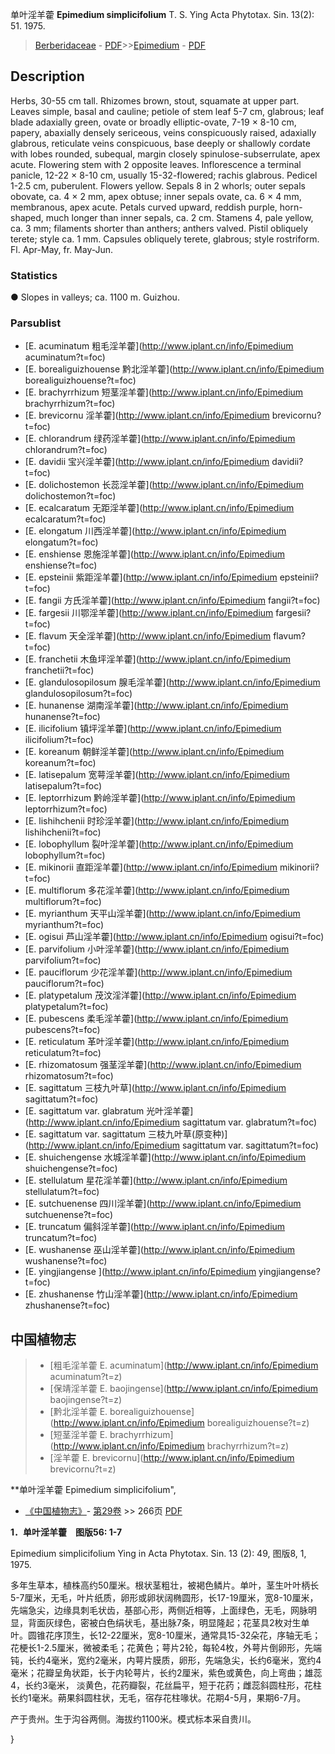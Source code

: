 单叶淫羊藿 **Epimedium simplicifolium** T. S. Ying Acta Phytotax. Sin. 13(2): 51. 1975.

> [Berberidaceae](http://www.iplant.cn/info/Berberidaceae?t=foc) - [PDF](http://www.iplant.cn/foc/pdf/Berberidaceae.pdf)>>[Epimedium](http://www.iplant.cn/info/Epimedium?t=foc) - [PDF](http://www.iplant.cn/foc/pdf/Epimedium.pdf)

## Description

Herbs, 30-55 cm tall. Rhizomes brown, stout, squamate at upper part. Leaves simple, basal and cauline; petiole of stem leaf 5-7 cm, glabrous; leaf blade adaxially green, ovate or broadly elliptic-ovate, 7-19 × 8-10 cm, papery, abaxially densely sericeous, veins conspicuously raised, adaxially glabrous, reticulate veins conspicuous, base deeply or shallowly cordate with lobes rounded, subequal, margin closely spinulose-subserrulate, apex acute. Flowering stem with 2 opposite leaves. Inflorescence a terminal panicle, 12-22 × 8-10 cm, usually 15-32-flowered; rachis glabrous. Pedicel 1-2.5 cm, puberulent. Flowers yellow. Sepals 8 in 2 whorls; outer sepals obovate, ca. 4 × 2 mm, apex obtuse; inner sepals ovate, ca. 6 × 4 mm, membranous, apex acute. Petals curved upward, reddish purple, horn-shaped, much longer than inner sepals, ca. 2 cm. Stamens 4, pale yellow, ca. 3 mm; filaments shorter than anthers; anthers valved. Pistil obliquely terete; style ca. 1 mm. Capsules obliquely terete, glabrous; style rostriform. Fl. Apr-May, fr. May-Jun.

### Statistics
● Slopes in valleys; ca. 1100 m. Guizhou.


### Parsublist

* [E.  acuminatum  粗毛淫羊藿](http://www.iplant.cn/info/Epimedium acuminatum?t=foc)
* [E.  borealiguizhouense  黔北淫羊藿](http://www.iplant.cn/info/Epimedium borealiguizhouense?t=foc)
* [E.  brachyrrhizum  短茎淫羊藿](http://www.iplant.cn/info/Epimedium brachyrrhizum?t=foc)
* [E.  brevicornu  淫羊藿](http://www.iplant.cn/info/Epimedium brevicornu?t=foc)
* [E.  chlorandrum  绿药淫羊藿](http://www.iplant.cn/info/Epimedium chlorandrum?t=foc)
* [E.  davidii  宝兴淫羊藿](http://www.iplant.cn/info/Epimedium davidii?t=foc)
* [E.  dolichostemon  长蕊淫羊藿](http://www.iplant.cn/info/Epimedium dolichostemon?t=foc)
* [E.  ecalcaratum  无距淫羊藿](http://www.iplant.cn/info/Epimedium ecalcaratum?t=foc)
* [E.  elongatum  川西淫羊藿](http://www.iplant.cn/info/Epimedium elongatum?t=foc)
* [E.  enshiense  恩施淫羊藿](http://www.iplant.cn/info/Epimedium enshiense?t=foc)
* [E.  epsteinii  紫距淫羊藿](http://www.iplant.cn/info/Epimedium epsteinii?t=foc)
* [E.  fangii  方氏淫羊藿](http://www.iplant.cn/info/Epimedium fangii?t=foc)
* [E.  fargesii  川鄂淫羊藿](http://www.iplant.cn/info/Epimedium fargesii?t=foc)
* [E.  flavum  天全淫羊藿](http://www.iplant.cn/info/Epimedium flavum?t=foc)
* [E.  franchetii  木鱼坪淫羊藿](http://www.iplant.cn/info/Epimedium franchetii?t=foc)
* [E.  glandulosopilosum  腺毛淫羊藿](http://www.iplant.cn/info/Epimedium glandulosopilosum?t=foc)
* [E.  hunanense  湖南淫羊藿](http://www.iplant.cn/info/Epimedium hunanense?t=foc)
* [E.  ilicifolium  镇坪淫羊藿](http://www.iplant.cn/info/Epimedium ilicifolium?t=foc)
* [E.  koreanum  朝鲜淫羊藿](http://www.iplant.cn/info/Epimedium koreanum?t=foc)
* [E.  latisepalum  宽萼淫羊藿](http://www.iplant.cn/info/Epimedium latisepalum?t=foc)
* [E.  leptorrhizum  黔岭淫羊藿](http://www.iplant.cn/info/Epimedium leptorrhizum?t=foc)
* [E.  lishihchenii  时珍淫羊藿](http://www.iplant.cn/info/Epimedium lishihchenii?t=foc)
* [E.  lobophyllum  裂叶淫羊藿](http://www.iplant.cn/info/Epimedium lobophyllum?t=foc)
* [E.  mikinorii  直距淫羊藿](http://www.iplant.cn/info/Epimedium mikinorii?t=foc)
* [E.  multiflorum  多花淫羊藿](http://www.iplant.cn/info/Epimedium multiflorum?t=foc)
* [E.  myrianthum  天平山淫羊藿](http://www.iplant.cn/info/Epimedium myrianthum?t=foc)
* [E.  ogisui  芦山淫羊藿](http://www.iplant.cn/info/Epimedium ogisui?t=foc)
* [E.  parvifolium  小叶淫羊藿](http://www.iplant.cn/info/Epimedium parvifolium?t=foc)
* [E.  pauciflorum  少花淫羊藿](http://www.iplant.cn/info/Epimedium pauciflorum?t=foc)
* [E.  platypetalum  茂汶淫洋藿](http://www.iplant.cn/info/Epimedium platypetalum?t=foc)
* [E.  pubescens  柔毛淫羊藿](http://www.iplant.cn/info/Epimedium pubescens?t=foc)
* [E.  reticulatum  革叶淫羊藿](http://www.iplant.cn/info/Epimedium reticulatum?t=foc)
* [E.  rhizomatosum  强茎淫羊藿](http://www.iplant.cn/info/Epimedium rhizomatosum?t=foc)
* [E.  sagittatum  三枝九叶草](http://www.iplant.cn/info/Epimedium sagittatum?t=foc)
* [E.  sagittatum var. glabratum  光叶淫羊藿](http://www.iplant.cn/info/Epimedium sagittatum var. glabratum?t=foc)
* [E.  sagittatum var. sagittatum  三枝九叶草(原变种)](http://www.iplant.cn/info/Epimedium sagittatum var. sagittatum?t=foc)
* [E.  shuichengense  水城淫羊藿](http://www.iplant.cn/info/Epimedium shuichengense?t=foc)
* [E.  stellulatum  星花淫羊藿](http://www.iplant.cn/info/Epimedium stellulatum?t=foc)
* [E.  sutchuenense  四川淫羊藿](http://www.iplant.cn/info/Epimedium sutchuenense?t=foc)
* [E.  truncatum  偏斜淫羊藿](http://www.iplant.cn/info/Epimedium truncatum?t=foc)
* [E.  wushanense  巫山淫羊藿](http://www.iplant.cn/info/Epimedium wushanense?t=foc)
* [E.  yingjiangense  ](http://www.iplant.cn/info/Epimedium yingjiangense?t=foc)
* [E.  zhushanense  竹山淫羊藿](http://www.iplant.cn/info/Epimedium zhushanense?t=foc)

## 中国植物志

> * [粗毛淫羊藿  E.  acuminatum](http://www.iplant.cn/info/Epimedium acuminatum?t=z)
> * [保靖淫羊藿  E.  baojingense](http://www.iplant.cn/info/Epimedium baojingense?t=z)
> * [黔北淫羊藿  E.  borealiguizhouense](http://www.iplant.cn/info/Epimedium borealiguizhouense?t=z)
> * [短茎淫羊藿  E.  brachyrrhizum](http://www.iplant.cn/info/Epimedium brachyrrhizum?t=z)
> * [淫羊藿  E.  brevicornu](http://www.iplant.cn/info/Epimedium brevicornu?t=z)

**单叶淫羊藿 Epimedium simplicifolium",


* [《中国植物志》](http://www.iplant.cn/frps)- [第29卷](http://www.iplant.cn/frps/vol/29) >> 266页 [PDF](http://www.iplant.cn/frps/pdf/29/266.pdf)

**1．单叶淫羊藿　图版56: 1-7**

Epimedium simplicifolium Ying in Acta Phytotax. Sin. 13 (2): 49, 图版8, 1, 1975.

多年生草本，植株高约50厘米。根状茎粗壮，被褐色鳞片。单叶，茎生叶叶柄长5-7厘米，无毛，叶片纸质，卵形或卵状阔椭圆形，长17-19厘米，宽8-10厘米，先端急尖，边缘具刺毛状齿，基部心形，两侧近相等，上面绿色，无毛，网脉明显，背面灰绿色，密被白色绢状毛，基出脉7条，明显隆起；花茎具2枚对生单叶。圆锥花序顶生，长12-22厘米，宽8-10厘米，通常具15-32朵花，序轴无毛；花梗长1-2.5厘米，微被柔毛；花黄色；萼片2轮，每轮4枚，外萼片倒卵形，先端钝，长约4毫米，宽约2毫米，内萼片膜质，卵形，先端急尖，长约6毫米，宽约4毫米；花瓣呈角状距，长于内轮萼片，长约2厘米，紫色或黄色，向上弯曲；雄蕊4，长约3毫米， 淡黄色，花药瓣裂，花丝扁平，短于花药；雌蕊斜圆柱形，花柱长约1毫米。蒴果斜圆柱状，无毛，宿存花柱喙状。花期4-5月，果期6-7月。

产于贵州。生于沟谷两侧。海拔约1100米。模式标本采自贵川。


}